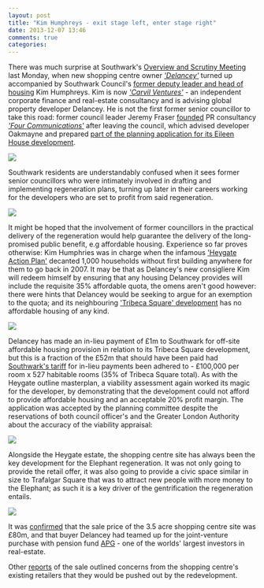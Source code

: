 ```yaml
---
layout: post
title: "Kim Humphreys - exit stage left, enter stage right"
date: 2013-12-07 13:46
comments: true
categories: 
---
```

There was much surprise at Southwark's [Overview and Scrutiny Meeting](http://moderngov.southwark.gov.uk/ieListDocuments.aspx?CId=308&MId=4593&Ver=4) last Monday, when new shopping centre owner _['Delancey'](http://www.delancey.com/about.html)_ turned up accompanied by Southwark Council's [former deputy leader and head of housing](http://www.linkedin.com/pub/kim-humphreys/5/312/a34) Kim Humphreys. Kim is now _['Carvil Ventures'](http://carvil-ventures.co.uk/)_ - an independent corporate finance and real-estate consultancy and is advising global property developer Delancey. He is not the first former senior councillor to take this road: former council leader Jeremy Fraser [founded](http://www.southwarknews.co.uk/00,news,10971,440,00.htm) PR consultancy _['Four Communications'](http://www.fourcommunications.com/)_ after leaving the council, which advised developer Oakmayne and prepared [part of the planning application for its Eileen House development](http://planningonline.southwark.gov.uk/DocsOnline/Documents/42382_1.pdf).

![](http://www.southwarknews.co.uk/uploads/Kim-humphreys-203x152.jpg)
 
Southwark residents are understandably confused when it sees former senior councillors who were intimately involved in drafting and implementing regeneration plans, turning up later in their careers working for the developers who are set to profit from said regeneration. 

![](http://crappistmartin.github.io/images/lbskleptocracy.png)

It might be hoped that the involvement of former councillors in the practical delivery of the regeneration would help guarantee the delivery of the long-promised public benefit, e.g affordable housing. Experience so far proves otherwise: Kim Humphries was in charge when the infamous ['Heygate Action Plan'](http://youtu.be/E9-cfAdGiFA) decanted 1,000 households without first building anywhere for them to go back in 2007. It may be that as Delancey's new consigliere Kim will redeem himself by ensuring that any housing Delancey provides will include the requisite 35% affordable quota, the omens aren't good however: there were hints that Delancey would be seeking to argue for an exemption to the quota; and its neighbouring ['Tribeca Square' development](http://www.london-se1.co.uk/news/view/7208) has no affordable housing of any kind. 

![](http://crappistmartin.github.io/images/affordablehousingspg.png)

Delancey has made an in-lieu payment of £1m to Southwark for off-site affordable housing provision in relation to its Tribeca Square development, but this is a fraction of the £52m that should have been paid had [Southwark's tariff](/images/affordablehousingspg.pdf) for in-lieu payments been adhered to - £100,000 per room x 527 habitable rooms (35% of Tribeca Square total). As with the Heygate outline masterplan, a viability assessment again worked its magic for the developer, by demonstrating that the development could not afford to provide affordable housing and an acceptable 20% profit margin. The application was accepted by the planning committee despite the reservations of both council officer's and the Greater London Authority about the accuracy of the viability appraisal:

![](http://crappistmartin.github.io/images/gla.jpg)


Alongside the Heygate estate, the shopping centre site has always been the key development for the Elephant regeneration. It was not only going to provide the retail offer, it was also going to provide a civic space similar in size to Trafalgar Square that was to attract new people with more money to the Elephant; as such it is a key driver of the gentrification the regeneration entails.    

![](http://www.london-se1.co.uk/news/imageuploads/1311085254_80.177.117.97.jpg)

It was [confirmed](http://www.london-se1.co.uk/news/view/7238) that the sale price of the 3.5 acre shopping centre site was £80m, and that buyer Delancey had teamed up for the joint-venture purchase with pension fund [APG](http://www.apg.nl/apgsite/pages/english/services/asset-management/responsible-investing/real-estate.asp) - one of the worlds' largest investors in real-estate.

Other [reports](http://www.london-se1.co.uk/news/view/7258) of the sale outlined concerns from the shopping centre's existing retailers that they would be pushed out by the redevelopment.







